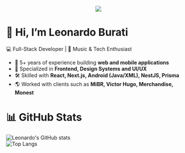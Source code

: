 <p align="center">
  <img src="https://capsule-render.vercel.app/api?type=waving&color=gradient&height=150&section=header&text=Leonardo%20Burati&fontSize=40&fontAlignY=35" />
</p>

# 👋 Hi, I’m Leonardo Burati  

💻 Full-Stack Developer | 🎸 Music & Tech Enthusiast  

- 🚀 5+ years of experience building **web and mobile applications**  
- 🎨 Specialized in **Frontend, Design Systems and UI/UX**  
- 🛠 Skilled with **React, Next.js, Android (Java/XML), NestJS, Prisma**  
- 🌎 Worked with clients such as **MiBR, Victor Hugo, Merchandise, Monest**

# 📊 GitHub Stats

![Leonardo's GitHub stats](https://github-readme-stats.vercel.app/api?username=Buratii&show_icons=true&theme=radical)  
![Top Langs](https://github-readme-stats.vercel.app/api/top-langs/?username=Buratii&layout=compact&theme=radical) 

